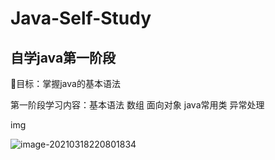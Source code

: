 # Java-Self-Study
## 自学java第一阶段

🚀目标：掌握java的基本语法

第一阶段学习内容：基本语法  数组  面向对象  java常用类  异常处理

<div>
    img
</div>



![image-20210318220801834](C:\Users\hx\AppData\Roaming\Typora\typora-user-images\image-20210318220801834.png)